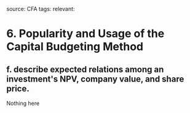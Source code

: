 source: CFA
tags:
relevant:


# 6. Popularity and Usage of the Capital Budgeting Method

## f. describe expected relations among an investment's NPV, company value, and share price.

Nothing here